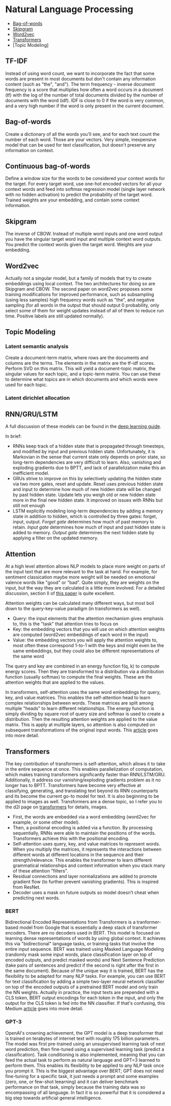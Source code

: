# Natural Language Processing

- [Bag-of-words](#bag-of-words)
- [Skipgram](#skipgram)
- [Word2vec](#word2vec)
- [Transformers](#transformers)
- [Topic Modeling]


## TF-IDF
Instead of using word count, we want to incorporate the fact that some words are present in most documents but don't contain any information content (such as "the", "and"). The term frequency - inverse document frequency is a score that multiplies how often a word occurs in a document (tf) with the log of the number of total documents divided by the number of documents with the word (idf). IDF is close to 0 if the word is very common, and a very high number if the word is only present in the current document.

## Bag-of-words
Create a dictionary of all the words you'll see, and for each text count the number of each word. Those are your vectors. Very simple, inexpensive model that can be used for text classification, but doesn't preserve any information on context.

## Continuous bag-of-words
Define a window size for the words to be considered your context words for the target. For every target word, use one-hot encoded vectors for all your context words and feed into softmax regression model (single layer network with no hidden activation) to predict the probability of the target word. Trained weights are your embedding, and contain some context information.

## Skipgram
The inverse of CBOW. Instead of multiple word inputs and one word output you have the singular target word input and multiple context word outputs. You predict the context words given the target word. Weights are your embedding.

## Word2vec
Actually not a singular model, but a family of models that try to create embeddings using local context. The two architectures for doing so are Skipgram and CBOW. The second paper on word2vec proposes some training modifications for improved performance, such as subsampling (using less samples) high frequency words such as "the", and negative sampling (for all words in the output that should output 0 probability, only select some of them for weight updates instead of all of them to reduce run time. Positive labels are still updated normally).

## Topic Modeling

### Latent semantic analysis
Create a document-term matrix, where rows are the documents and columns are the terms. The elements in the matrix are the tf-idf scores. Perform SVD on this matrix. This will yield a document-topic matrix, the singular values for each topic, and a topic-term matrix. You can use these to determine what topics are in which documents and which words were used for each topic.

### Latent dirichlet allocation

## RNN/GRU/LSTM
A full discussion of these models can be found in the [deep learning guide](https://github.com/RdoubleA/MLprep/blob/master/deep_learning.md#sequence-models).

In brief:
- RNNs keep track of a hidden state that is propagated through timesteps, and modified by input and previous hidden state. Unfortunately, it is Markovian in the sense that current state only depends on prior state, so long-term dependencies are very difficult to learn. Also, vanishing and exploding gradients due to BPTT, and lack of parallelization make this an inefficient model.
- GRUs strive to improve on this by selectively updating the hidden state via two more gates, reset and update. Reset uses previous hidden state and input to determine how much of new hidden state will be changed by past hidden state. Update lets you weigh old or new hidden state more in the final new hidden state. It improved on issues with RNNs but still not enough
- LSTM explicitly modeling long-term dependencies by adding a memory state in addition to hidden, which is controlled by three gates: forget, input, output. _Forget gate_ determines how much of past memory to retain. _Input gate_ determines how much of input and past hidden state is added to memory. _Output gate_ determines the next hidden state by applying a filter on the updated memory. 

## Attention
At a high level attention allows NLP models to place more weight on parts of the input text that are more relevant to the task at hand. For example, for sentiment classication maybe more weight will be needed on emotional valence words like "good" or "bad". Quite simply, they are weights on the input, but the way they are calculated is a little more involved. For a detailed discussion, section II of [this paper](https://arxiv.org/ftp/arxiv/papers/1902/1902.02181.pdf) is quite excellent.

Attention weights can be calculated many different ways, but most boil down to the query-key-value paradigm (in transformers as well).
- Query: the input elements that the attention mechanism gives emphasis to, this is the "task" that attention tries to focus on
- Key: the embedding vectors that you will use on which attention weights are computed (word2vec embeddings of each word in the input)
- Value: the embedding vectors you will apply the attention weights to, most often these correspond 1-to-1 with the keys and might even be the same embeddings, but they could also be different representations of the same word

The query and key are combined in an energy function f(q, k) to compute energy scores. Then they are transformed to a distribution via a distribution function (usually softmax) to compute the final weights. These are the attention weights that are applied to the values.

In transformers, self-attention uses the same word embeddings for query, key, and value matrices. This enables the self-attention head to learn complex relationships between words. These matrices are split among multiple "heads" to learn different relationships. The energy function is simply dividing by square root of query size and softmax is used to create a distribution. Then the resulting attention weights are applied to the value matrix. This is apply at multiple layers, so attention is also computed on subsequent transformations of the original input words. This [article](https://towardsdatascience.com/transformers-explained-visually-part-3-multi-head-attention-deep-dive-1c1ff1024853) goes into more detail.

## Transformers
The key contribution of transformers is self-attention, which allows it to take in the entire sequence at once. This enables parallelization of computation, which makes training transformers significantly faster than RNN/LSTM/GRU. Additionally, it address our vanishing/exploding gradients problem as it no longer has to BPTT. Transformers have become very effective at classifying, generating, and translating text beyond its RNN counterparts and its become the current go-to model for text. It is also beginning to be applied to images as well. Transformers are a dense topic, so I refer you to the d2l page on [transformers](https://d2l.ai/chapter_attention-mechanisms/transformer.html) for details, images.

- First, the words are embedded via a word embedding (word2vec for example, or some other model). 
- Then, a positional encoding is added via a function. By processing sequentially, RNNs were able to maintain the positions of the words. Transformers achieve this with the positional encoding.
- Self-attention uses query, key, and value matrices to represent words. When you multiply the matrices, it represents the interactions between different words at different locations in the sequence and their strength/relevance. This enables the transformer to learn different grammatical relationships and context information when you stack many of these attention "filters".
- Residual connections and layer normalizations are added to promote gradient flow (to further prevent vanishing gradients). This is inspired from ResNet.
- Decoder uses a mask on future outputs so model doesn’t cheat when predicting next words.

### BERT
Bidirectional Encoded Representations from Transformers is a tranformer-based model from Google that is essentially a deep stack of transformer encoders. There are no decoders used in BERT. This model is focused on learning dense representations of words by using global context. It achieves this via "bidirectional" language tasks, or training tasks that involve the entire input sequence. BERT was trained using Masked Language Modeling (randomly mask some input words, place classification layer on top of encoded outputs, and predict masked words) and Next Sentence Prediction (take pairs of sentences and predict if the second is right after the first in the same document). Because of the unique way it is trained, BERT has the flexibility to be adapted for many NLP tasks. For example, you can use BERT for text classification by adding a simple two-layer neural network classifier on top of the encoded outputs of a pretrained BERT model and only train the NN weights. Actually in practice, the input texts are prepended with a CLS token, BERT output encodings for each token in the input, and only the output for the CLS token is fed into the NN classifier. If that's confusing, this Medium [article](https://towardsdatascience.com/bert-explained-state-of-the-art-language-model-for-nlp-f8b21a9b6270) goes into more detail.

### GPT-3
OpenAI's crowning achievement, the GPT model is a deep transformer that is trained on terabytes of internet text with roughly 175 billion parameters. The model was first pre-trained using an unsupervised learning task of next word prediction, then fine-tuned using a supervised learning task (predict a classification). Task conditioning is also implemented, meaning that you can feed the actual task to perform as natural language and GPT=3 learned to perform them. This enables its flexibility to be applied to any NLP task once you prompt it. This is the biggest advantage over BERT; GPT does not need fine-tuning for a specific task, it just needs a prompt and some examples (zero, one, or few-shot leearning) and it can deliver benchmark performance on that task, simply because the training data was so encompassing of all language. In fact it is so powerful that it is considered a big step towards artificial general intelligence.
